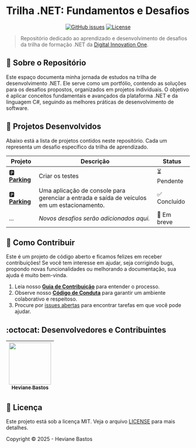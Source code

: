 # Trilha .NET: Fundamentos e Desafios

<p align="center">
  <a href="https://github.com/heviane-studies/trilha-net-fundamentos-desafio/issues"><img alt="GitHub issues" src="https://img.shields.io/github/issues/heviane-studies/trilha-net-fundamentos-desafio?style=for-the-badge&color=blueviolet"></a>
  <a href="./LICENSE"><img alt="License" src="https://img.shields.io/github/license/heviane-studies/trilha-net-fundamentos-desafio?style=for-the-badge&color=blue"></a>
  <!--<img alt="Contributions Welcome" src="https://img.shields.io/badge/contributions-welcome-brightgreen.svg?style=for-the-badge">-->
</p>

> Repositório dedicado ao aprendizado e desenvolvimento de desafios da trilha de formação .NET da [Digital Innovation One](https://www.dio.me/).

## 🎯 Sobre o Repositório

Este espaço documenta minha jornada de estudos na trilha de desenvolvimento .NET. Ele serve como um portfólio, contendo as soluções para os desafios propostos, organizados em projetos individuais. O objetivo é aplicar conceitos fundamentais e avançados da plataforma .NET e da linguagem C#, seguindo as melhores práticas de desenvolvimento de software.

## 📂 Projetos Desenvolvidos

Abaixo está a lista de projetos contidos neste repositório. Cada um representa um desafio específico da trilha de aprendizado.

| Projeto                               | Descrição                                                                                             | Status        |
| ------------------------------------- | ----------------------------------------------------------------------------------------------------- | ------------- |
| 🅿️ [**Parking**](./Parking/)          | Criar os testes                                                                                       | ⏳ Pendente   |
| 🅿️ [**Parking**](./Parking/)          | Uma aplicação de console para gerenciar a entrada e saída de veículos em um estacionamento.           | ✅ Concluído  |
| ...                                   | *Novos desafios serão adicionados aqui.*                                                              | 🚧 Em breve   |

## 🤝 Como Contribuir

Este é um projeto de código aberto e ficamos felizes em receber contribuições! Se você tem interesse em ajudar, seja corrigindo bugs, propondo novas funcionalidades ou melhorando a documentação, sua ajuda é muito bem-vinda.

1. Leia nosso [**Guia de Contribuição**](./.github/CONTRIBUTING.md) para entender o processo.
2. Observe nosso [**Código de Conduta**](./.github/CODE_OF_CONDUCT.md) para garantir um ambiente colaborativo e respeitoso.
3. Procure por [issues abertas](./issues) para encontrar tarefas em que você pode ajudar.

## :octocat: Desenvolvedores e Contribuintes

| [<img src="https://heviane.github.io/image-gallery/Profile-heviane-v2.PNG" width=115><br><sub>Heviane Bastos</sub>](https://github.com/heviane) |
| :---: |

## 📝 Licença

Este projeto está sob a licença MIT. Veja o arquivo [LICENSE](LICENSE) para mais detalhes.

Copyright © 2025 - Heviane Bastos

